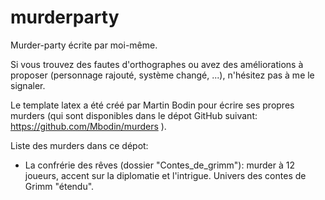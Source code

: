 # murderparty
Murder-party écrite par moi-même.

Si vous trouvez des fautes d'orthographes ou avez des améliorations à proposer (personnage rajouté, système changé, ...), n'hésitez pas à me le signaler.

Le template latex a été créé par Martin Bodin pour écrire ses propres murders (qui sont disponibles dans le dépot GitHub suivant: https://github.com/Mbodin/murders ).

Liste des murders dans ce dépot:
 - La confrérie des rêves (dossier "Contes_de_grimm"): murder à 12 joueurs, accent sur la diplomatie et l'intrigue. Univers des contes de Grimm "étendu".


